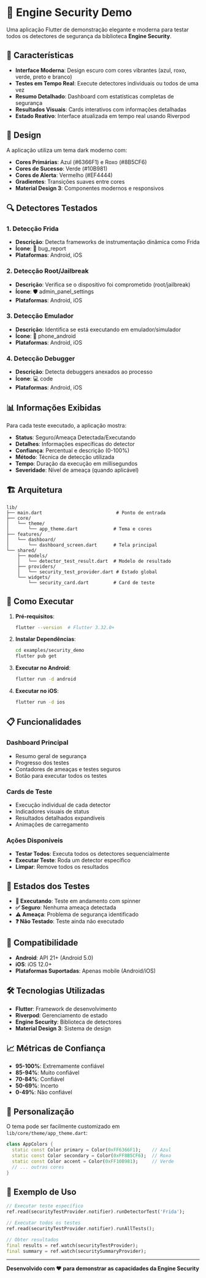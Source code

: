 # 🔐 Engine Security Demo

Uma aplicação Flutter de demonstração elegante e moderna para testar todos os detectores de segurança da biblioteca **Engine Security**.

## 📱 Características

- **Interface Moderna**: Design escuro com cores vibrantes (azul, roxo, verde, preto e branco)
- **Testes em Tempo Real**: Execute detectores individuais ou todos de uma vez
- **Resumo Detalhado**: Dashboard com estatísticas completas de segurança
- **Resultados Visuais**: Cards interativos com informações detalhadas
- **Estado Reativo**: Interface atualizada em tempo real usando Riverpod

## 🎨 Design

A aplicação utiliza um tema dark moderno com:
- **Cores Primárias**: Azul (#6366F1) e Roxo (#8B5CF6)
- **Cores de Sucesso**: Verde (#10B981)
- **Cores de Alerta**: Vermelho (#EF4444)
- **Gradientes**: Transições suaves entre cores
- **Material Design 3**: Componentes modernos e responsivos

## 🔍 Detectores Testados

### 1. Detecção Frida
- **Descrição**: Detecta frameworks de instrumentação dinâmica como Frida
- **Ícone**: 🐛 bug_report
- **Plataformas**: Android, iOS

### 2. Detecção Root/Jailbreak  
- **Descrição**: Verifica se o dispositivo foi comprometido (root/jailbreak)
- **Ícone**: 🛡️ admin_panel_settings
- **Plataformas**: Android, iOS

### 3. Detecção Emulador
- **Descrição**: Identifica se está executando em emulador/simulador
- **Ícone**: 📱 phone_android  
- **Plataformas**: Android, iOS

### 4. Detecção Debugger
- **Descrição**: Detecta debuggers anexados ao processo
- **Ícone**: 💻 code
- **Plataformas**: Android, iOS

## 📊 Informações Exibidas

Para cada teste executado, a aplicação mostra:

- **Status**: Seguro/Ameaça Detectada/Executando
- **Detalhes**: Informações específicas do detector
- **Confiança**: Percentual e descrição (0-100%)
- **Método**: Técnica de detecção utilizada
- **Tempo**: Duração da execução em millisegundos
- **Severidade**: Nível de ameaça (quando aplicável)

## 🏗️ Arquitetura

```
lib/
├── main.dart                           # Ponto de entrada
├── core/
│   └── theme/
│       └── app_theme.dart             # Tema e cores
├── features/
│   └── dashboard/
│       └── dashboard_screen.dart      # Tela principal
└── shared/
    ├── models/
    │   └── detector_test_result.dart  # Modelo de resultado
    ├── providers/
    │   └── security_test_provider.dart # Estado global
    └── widgets/
        └── security_card.dart         # Card de teste
```

## 🚀 Como Executar

1. **Pré-requisitos**:
   ```bash
   flutter --version  # Flutter 3.32.0+
   ```

2. **Instalar Dependências**:
   ```bash
   cd examples/security_demo
   flutter pub get
   ```

3. **Executar no Android**:
   ```bash
   flutter run -d android
   ```

4. **Executar no iOS**:
   ```bash
   flutter run -d ios
   ```

## 📋 Funcionalidades

### Dashboard Principal
- Resumo geral de segurança
- Progresso dos testes
- Contadores de ameaças e testes seguros
- Botão para executar todos os testes

### Cards de Teste
- Execução individual de cada detector
- Indicadores visuais de status
- Resultados detalhados expandíveis
- Animações de carregamento

### Ações Disponíveis
- **Testar Todos**: Executa todos os detectores sequencialmente
- **Executar Teste**: Roda um detector específico
- **Limpar**: Remove todos os resultados

## 🎯 Estados dos Testes

- **🔄 Executando**: Teste em andamento com spinner
- **✅ Seguro**: Nenhuma ameaça detectada
- **⚠️ Ameaça**: Problema de segurança identificado
- **❓ Não Testado**: Teste ainda não executado

## 📱 Compatibilidade

- **Android**: API 21+ (Android 5.0)
- **iOS**: iOS 12.0+
- **Plataformas Suportadas**: Apenas mobile (Android/iOS)

## 🛠️ Tecnologias Utilizadas

- **Flutter**: Framework de desenvolvimento
- **Riverpod**: Gerenciamento de estado
- **Engine Security**: Biblioteca de detectores
- **Material Design 3**: Sistema de design

## 📈 Métricas de Confiança

- **95-100%**: Extremamente confiável
- **85-94%**: Muito confiável  
- **70-84%**: Confiável
- **50-69%**: Incerto
- **0-49%**: Não confiável

## 🔧 Personalização

O tema pode ser facilmente customizado em `lib/core/theme/app_theme.dart`:

```dart
class AppColors {
  static const Color primary = Color(0xFF6366F1);    // Azul
  static const Color secondary = Color(0xFF8B5CF6);  // Roxo
  static const Color accent = Color(0xFF10B981);     // Verde
  // ... outras cores
}
```

## 📝 Exemplo de Uso

```dart
// Executar teste específico
ref.read(securityTestProvider.notifier).runDetectorTest('Frida');

// Executar todos os testes
ref.read(securityTestProvider.notifier).runAllTests();

// Obter resultados
final results = ref.watch(securityTestProvider);
final summary = ref.watch(securitySummaryProvider);
```

---

**Desenvolvido com ❤️ para demonstrar as capacidades da Engine Security**
